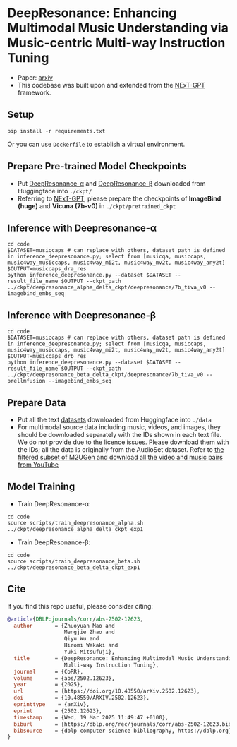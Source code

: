 # DeepResonance: Enhancing Multimodal Music Understanding via Music-centric Multi-way Instruction Tuning
- Paper: [arxiv](https://arxiv.org/abs/2502.12623)
- This codebase was built upon and extended from the [NExT-GPT](https://github.com/NExT-GPT/NExT-GPT) framework.

## Setup
```
pip install -r requirements.txt
```
Or you can use ```Dockerfile``` to establish a virtual environment.

## Prepare Pre-trained Model Checkpoints
- Put [DeepResonance_α](https://huggingface.co/datasets/Sony/DeepResonance_data_models/tree/main/ckpt) and [DeepResonance_β](https://huggingface.co/datasets/Sony/DeepResonance_data_models/tree/main/ckpt) downloaded from Huggingface into ```./ckpt/```
- Referring to [NExT-GPT](https://github.com/NExT-GPT/NExT-GPT?tab=readme-ov-file#Prepare%20Pre-trained%20Checkpoint), please prepare the checkpoints of **ImageBind (huge)** and **Vicuna (7b-v0)** in ```./ckpt/pretrained_ckpt```

## Inference with Deepresonance-α
```
cd code
$DATASET=musiccaps # can replace with others, dataset path is defined in inference_deepresonance.py; select from [musicqa, musiccaps, music4way_musiccaps, music4way_mi2t, music4way_mv2t, music4way_any2t]
$OUTPUT=musiccaps_dra_res
python inference_deepresonance.py --dataset $DATASET --result_file_name $OUTPUT --ckpt_path ../ckpt/deepresonance_alpha_delta_ckpt/deepresonance/7b_tiva_v0 --imagebind_embs_seq
```

## Inference with Deepresonance-β
```
cd code
$DATASET=musiccaps # can replace with others, dataset path is defined in inference_deepresonance.py; select from [musicqa, musiccaps, music4way_musiccaps, music4way_mi2t, music4way_mv2t, music4way_any2t]
$OUTPUT=musiccaps_drb_res
python inference_deepresonance.py --dataset $DATASET --result_file_name $OUTPUT --ckpt_path ../ckpt/deepresonance_beta_delta_ckpt/deepresonance/7b_tiva_v0 --prellmfusion --imagebind_embs_seq
```

## Prepare Data
- Put all the text [datasets](https://huggingface.co/datasets/Sony/DeepResonance_data_models/tree/main/data) downloaded from Huggingface into ```./data```
- For multimodal source data including music, videos, and images, they should be downloaded separately with the IDs shown in each text file. We do not provide due to the licence issues. Please download them with the IDs; all the data is originally from the AudioSet dataset. Refer to [the filtered subset of M2UGen and download all the video and music pairs from YouTube](https://github.com/sdpigpig/M2UGen/blob/main/Datasets/common/filtered.csv)

## Model Training
- Train DeepResonance-α:
```
cd code
source scripts/train_deepresonance_alpha.sh ../ckpt/deepresonance_alpha_delta_ckpt_exp1
```

- Train DeepResonance-β:
```
cd code
source scripts/train_deepresonance_beta.sh ../ckpt/deepresonance_beta_delta_ckpt_exp1
```

## Cite
If you find this repo useful, please consider citing:
```bibtex
@article{DBLP:journals/corr/abs-2502-12623,
  author       = {Zhuoyuan Mao and
                  Mengjie Zhao and
                  Qiyu Wu and
                  Hiromi Wakaki and
                  Yuki Mitsufuji},
  title        = {DeepResonance: Enhancing Multimodal Music Understanding via Music-centric
                  Multi-way Instruction Tuning},
  journal      = {CoRR},
  volume       = {abs/2502.12623},
  year         = {2025},
  url          = {https://doi.org/10.48550/arXiv.2502.12623},
  doi          = {10.48550/ARXIV.2502.12623},
  eprinttype    = {arXiv},
  eprint       = {2502.12623},
  timestamp    = {Wed, 19 Mar 2025 11:49:47 +0100},
  biburl       = {https://dblp.org/rec/journals/corr/abs-2502-12623.bib},
  bibsource    = {dblp computer science bibliography, https://dblp.org}
}
```

